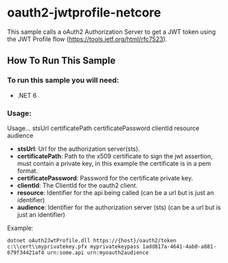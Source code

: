 oauth2-jwtprofile-netcore
==================================

This sample calls a oAuth2 Authorization Server to get a JWT token using the JWT Profile flow (https://tools.ietf.org/html/rfc7523).

## How To Run This Sample

### To run this sample you will need:
- .NET 6

### Usage:
Usage... stsUrl certificatePath certificatePassword clientId resource audience

- **stsUrl**: Url for the authorization server(sts).
- **certificatePath**: Path to the x509 certificate to sign the jwt assertion, must contain a private key, in this example the certificate is in a pem format.
- **certificatePassword**: Password for the certificate private key.
- **clientId**: The ClientId for the oauth2 client.
- **resource**: Identifier for the api being called (can be a url but is just an identifier)
- **audience**: Identifier for the authorization server (sts) (can be a url but is just an identifier)

Example:
```
dotnet oAuth2JwtProfile.dll https://{host}/oauth2/token c:\\cert\\myprivatekey.pfx myprivatekeypass 1add817a-4641-4ab0-a881-679f34421af4 urn:some.api urn:myoauth2audience
```
